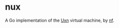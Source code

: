 # nux

A Go implementation of the [Uxn](https://100r.co/site/uxn.html) virtual
machine, by [nf](https://nf.wh3rd.net/).
